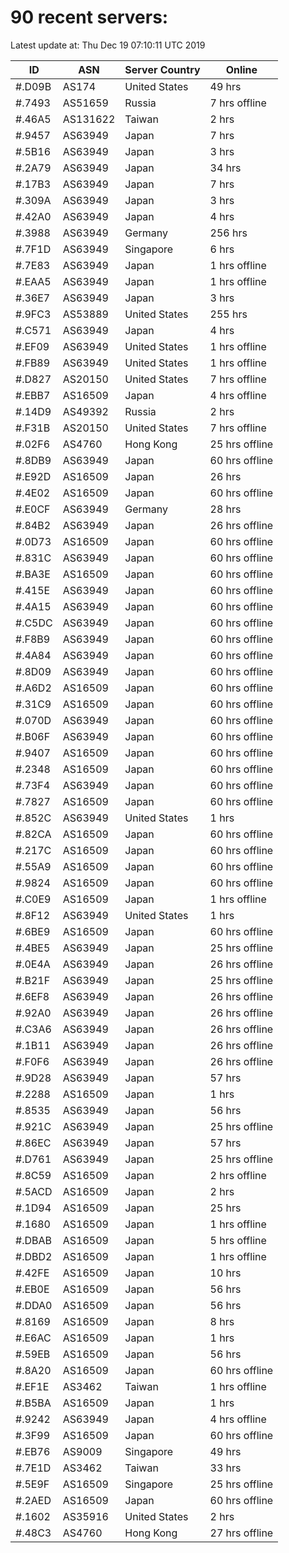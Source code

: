 # 90 recent servers:

Latest update at: Thu Dec 19 07:10:11 UTC 2019

| ID | ASN | Server Country | Online |
| -- | --- | -------------- | ------ |
| #.D09B | AS174 | United States | 49 hrs |
| #.7493 | AS51659 | Russia | 7 hrs offline |
| #.46A5 | AS131622 | Taiwan | 2 hrs |
| #.9457 | AS63949 | Japan | 7 hrs |
| #.5B16 | AS63949 | Japan | 3 hrs |
| #.2A79 | AS63949 | Japan | 34 hrs |
| #.17B3 | AS63949 | Japan | 7 hrs |
| #.309A | AS63949 | Japan | 3 hrs |
| #.42A0 | AS63949 | Japan | 4 hrs |
| #.3988 | AS63949 | Germany | 256 hrs |
| #.7F1D | AS63949 | Singapore | 6 hrs |
| #.7E83 | AS63949 | Japan | 1 hrs offline |
| #.EAA5 | AS63949 | Japan | 1 hrs offline |
| #.36E7 | AS63949 | Japan | 3 hrs |
| #.9FC3 | AS53889 | United States | 255 hrs |
| #.C571 | AS63949 | Japan | 4 hrs |
| #.EF09 | AS63949 | United States | 1 hrs offline |
| #.FB89 | AS63949 | United States | 1 hrs offline |
| #.D827 | AS20150 | United States | 7 hrs offline |
| #.EBB7 | AS16509 | Japan | 4 hrs offline |
| #.14D9 | AS49392 | Russia | 2 hrs |
| #.F31B | AS20150 | United States | 7 hrs offline |
| #.02F6 | AS4760 | Hong Kong | 25 hrs offline |
| #.8DB9 | AS63949 | Japan | 60 hrs offline |
| #.E92D | AS16509 | Japan | 26 hrs |
| #.4E02 | AS16509 | Japan | 60 hrs offline |
| #.E0CF | AS63949 | Germany | 28 hrs |
| #.84B2 | AS63949 | Japan | 26 hrs offline |
| #.0D73 | AS16509 | Japan | 60 hrs offline |
| #.831C | AS63949 | Japan | 60 hrs offline |
| #.BA3E | AS16509 | Japan | 60 hrs offline |
| #.415E | AS63949 | Japan | 60 hrs offline |
| #.4A15 | AS63949 | Japan | 60 hrs offline |
| #.C5DC | AS63949 | Japan | 60 hrs offline |
| #.F8B9 | AS63949 | Japan | 60 hrs offline |
| #.4A84 | AS63949 | Japan | 60 hrs offline |
| #.8D09 | AS63949 | Japan | 60 hrs offline |
| #.A6D2 | AS16509 | Japan | 60 hrs offline |
| #.31C9 | AS16509 | Japan | 60 hrs offline |
| #.070D | AS63949 | Japan | 60 hrs offline |
| #.B06F | AS63949 | Japan | 60 hrs offline |
| #.9407 | AS16509 | Japan | 60 hrs offline |
| #.2348 | AS16509 | Japan | 60 hrs offline |
| #.73F4 | AS63949 | Japan | 60 hrs offline |
| #.7827 | AS16509 | Japan | 60 hrs offline |
| #.852C | AS63949 | United States | 1 hrs |
| #.82CA | AS16509 | Japan | 60 hrs offline |
| #.217C | AS16509 | Japan | 60 hrs offline |
| #.55A9 | AS16509 | Japan | 60 hrs offline |
| #.9824 | AS16509 | Japan | 60 hrs offline |
| #.C0E9 | AS16509 | Japan | 1 hrs offline |
| #.8F12 | AS63949 | United States | 1 hrs |
| #.6BE9 | AS16509 | Japan | 60 hrs offline |
| #.4BE5 | AS63949 | Japan | 25 hrs offline |
| #.0E4A | AS63949 | Japan | 26 hrs offline |
| #.B21F | AS63949 | Japan | 25 hrs offline |
| #.6EF8 | AS63949 | Japan | 26 hrs offline |
| #.92A0 | AS63949 | Japan | 26 hrs offline |
| #.C3A6 | AS63949 | Japan | 26 hrs offline |
| #.1B11 | AS63949 | Japan | 26 hrs offline |
| #.F0F6 | AS63949 | Japan | 26 hrs offline |
| #.9D28 | AS63949 | Japan | 57 hrs |
| #.2288 | AS16509 | Japan | 1 hrs |
| #.8535 | AS63949 | Japan | 56 hrs |
| #.921C | AS63949 | Japan | 25 hrs offline |
| #.86EC | AS63949 | Japan | 57 hrs |
| #.D761 | AS63949 | Japan | 25 hrs offline |
| #.8C59 | AS16509 | Japan | 2 hrs offline |
| #.5ACD | AS16509 | Japan | 2 hrs |
| #.1D94 | AS16509 | Japan | 25 hrs |
| #.1680 | AS16509 | Japan | 1 hrs offline |
| #.DBAB | AS16509 | Japan | 5 hrs offline |
| #.DBD2 | AS16509 | Japan | 1 hrs offline |
| #.42FE | AS16509 | Japan | 10 hrs |
| #.EB0E | AS16509 | Japan | 56 hrs |
| #.DDA0 | AS16509 | Japan | 56 hrs |
| #.8169 | AS16509 | Japan | 8 hrs |
| #.E6AC | AS16509 | Japan | 1 hrs |
| #.59EB | AS16509 | Japan | 56 hrs |
| #.8A20 | AS16509 | Japan | 60 hrs offline |
| #.EF1E | AS3462 | Taiwan | 1 hrs offline |
| #.B5BA | AS16509 | Japan | 1 hrs |
| #.9242 | AS63949 | Japan | 4 hrs offline |
| #.3F99 | AS16509 | Japan | 60 hrs offline |
| #.EB76 | AS9009 | Singapore | 49 hrs |
| #.7E1D | AS3462 | Taiwan | 33 hrs |
| #.5E9F | AS16509 | Singapore | 25 hrs offline |
| #.2AED | AS16509 | Japan | 60 hrs offline |
| #.1602 | AS35916 | United States | 2 hrs |
| #.48C3 | AS4760 | Hong Kong | 27 hrs offline |

